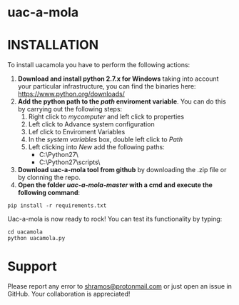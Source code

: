 # uac-a-mola
# INSTALLATION
To install uacamola you have to perform the following actions:
1. **Download and install python 2.7.x for Windows** taking into account your particular infrastructure, you can find the binaries here: https://www.python.org/downloads/
2. **Add the python path to the _path_ enviroment variable**. You can do this by carrying out the following steps:
    1. Right click to _mycomputer_ and left click to properties
    2. Left click to Advance system configuration
    3. Lef click to Enviroment Variables
    4. In the _system variables_ box, double left click to _Path_ 
    5. Left clicking into _New_ add the following paths:
        * C:\Python27\
        * C:\Python27\scripts\
3. **Download uac-a-mola tool from github** by downloading the .zip file or by clonning the repo.
4. **Open the folder _uac-a-mola-master_ with a cmd and execute the following command**:
```
pip install -r requirements.txt
```
Uac-a-mola is now ready to rock! You can test its functionality by typing:
```
cd uacamola
python uacamola.py
```
# Support
Please report any error to shramos@protonmail.com or just open an issue in GitHub. Your collaboration is appreciated!
